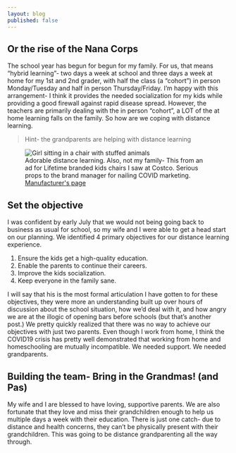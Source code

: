 ```yaml
---
layout: blog
published: false
---
```

## Or the rise of the Nana Corps

The school year has begun for begun for my family. For us, that means “hybrid learning”- two days a week at school and three days a week at home for my 1st and 2nd grader, with half the class (a “cohort”)  in person Monday/Tuesday and half in person Thursday/Friday. I’m happy with this arrangement- I think it provides the needed socialization for my kids while providing a good firewall against rapid disease spread. However, the teachers are primarily dealing with the in person “cohort”, a LOT of the at home learning falls on the family. So how are we coping with distance learning. 

> Hint- the grandparents are helping with distance learning

<figure>
  <img src="{{site.baseurl}}/media/distance learning chairs.jpg" alt="Girl sitting in a chair with stuffed animals"/>
  <figcaption>Adorable distance learning. Also, not my family- This from an ad for Lifetime branded kids chairs I saw at Costco. Serious props to the brand manager for nailing COVID marketing. <a href="https://www.lifetime.com/lifetime-80473g-childrens-stacking-chair"> Manufacturer's page </a></figcaption>  
</figure>

## Set the objective
I was confident by early July that we would not being going back to business as usual for school, so my wife and I were able to get a head start on our planning. We identified 4 primary objectives for our distance learning experience.

1)	Ensure the kids get a high-quality education.
2)	Enable the parents to continue their careers.
3)	Improve the kids socialization.
4)	Keep everyone in the family sane.

I will say that his is the most formal articulation I have gotten to for these objectives, they were more an understanding built up over hours of discussion about the school situation, how we’d deal with it, and how angry we are at the illogic of opening bars before schools (but that’s another post.)
We pretty quickly realized that there was no way to achieve our objectives with just two parents. Even though I work from home, I think the COVID19 crisis has pretty well demonstrated that working from home and homeschooling are mutually incompatible. We needed support. We needed grandparents.

## Building the team- Bring in the Grandmas! (and Pas)

My wife and I are blessed to have loving, supportive parents. We are also fortunate that they love and miss their grandchildren enough to help us multiple days a week with their education. There is just one catch- due to distance and health concerns, they can’t be physically present with their grandchildren. This was going to be distance grandparenting all the way through.
